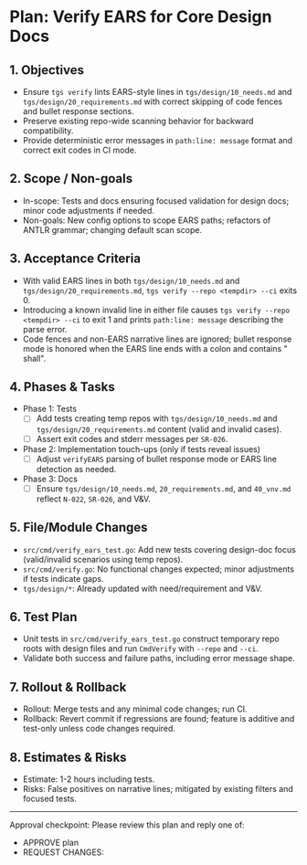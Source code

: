 # Plan: Verify EARS for Core Design Docs

## 1. Objectives
- Ensure `tgs verify` lints EARS-style lines in `tgs/design/10_needs.md` and `tgs/design/20_requirements.md` with correct skipping of code fences and bullet response sections.
- Preserve existing repo-wide scanning behavior for backward compatibility.
- Provide deterministic error messages in `path:line: message` format and correct exit codes in CI mode.

## 2. Scope / Non-goals
- In-scope: Tests and docs ensuring focused validation for design docs; minor code adjustments if needed.
- Non-goals: New config options to scope EARS paths; refactors of ANTLR grammar; changing default scan scope.

## 3. Acceptance Criteria
- With valid EARS lines in both `tgs/design/10_needs.md` and `tgs/design/20_requirements.md`, `tgs verify --repo <tempdir> --ci` exits 0.
- Introducing a known invalid line in either file causes `tgs verify --repo <tempdir> --ci` to exit 1 and prints `path:line: message` describing the parse error.
- Code fences and non-EARS narrative lines are ignored; bullet response mode is honored when the EARS line ends with a colon and contains " shall".

## 4. Phases & Tasks
- Phase 1: Tests
  - [ ] Add tests creating temp repos with `tgs/design/10_needs.md` and `tgs/design/20_requirements.md` content (valid and invalid cases).
  - [ ] Assert exit codes and stderr messages per `SR-026`.
- Phase 2: Implementation touch-ups (only if tests reveal issues)
  - [ ] Adjust `verifyEARS` parsing of bullet response mode or EARS line detection as needed.
- Phase 3: Docs
  - [ ] Ensure `tgs/design/10_needs.md`, `20_requirements.md`, and `40_vnv.md` reflect `N-022`, `SR-026`, and V&V.

## 5. File/Module Changes
- `src/cmd/verify_ears_test.go`: Add new tests covering design-doc focus (valid/invalid scenarios using temp repos).
- `src/cmd/verify.go`: No functional changes expected; minor adjustments if tests indicate gaps.
- `tgs/design/*`: Already updated with need/requirement and V&V.

## 6. Test Plan
- Unit tests in `src/cmd/verify_ears_test.go` construct temporary repo roots with design files and run `CmdVerify` with `--repo` and `--ci`.
- Validate both success and failure paths, including error message shape.

## 7. Rollout & Rollback
- Rollout: Merge tests and any minimal code changes; run CI.
- Rollback: Revert commit if regressions are found; feature is additive and test-only unless code changes required.

## 8. Estimates & Risks
- Estimate: 1-2 hours including tests.
- Risks: False positives on narrative lines; mitigated by existing filters and focused tests.

---
Approval checkpoint: Please review this plan and reply one of:
- APPROVE plan
- REQUEST CHANGES: <notes>

